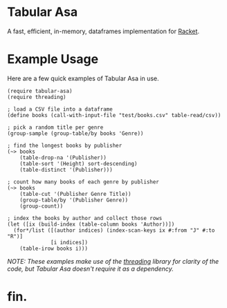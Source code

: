 # Tabular Asa

A fast, efficient, in-memory, dataframes implementation for [Racket][racket].

# Example Usage

Here are a few quick examples of Tabular Asa in use.

```racket
(require tabular-asa)
(require threading)

; load a CSV file into a dataframe
(define books (call-with-input-file "test/books.csv" table-read/csv))

; pick a random title per genre
(group-sample (group-table/by books 'Genre))

; find the longest books by publisher
(~> books 
    (table-drop-na '(Publisher))
    (table-sort '(Height) sort-descending)
    (table-distinct '(Publisher)))

; count how many books of each genre by publisher
(~> books
    (table-cut '(Publisher Genre Title))
    (group-table/by '(Publisher Genre))
    (group-count))

; index the books by author and collect those rows
(let ([ix (build-index (table-column books 'Author))])
  (for*/list ([(author indices) (index-scan-keys ix #:from "J" #:to "R")]
              [i indices])
    (table-irow books i)))
```

_NOTE: These examples make use of the [threading][threading] library for clarity of the code, but Tabular Asa doesn't require it as a dependency._

# fin.

[racket]: https://racket-lang.org/
[threading]: https://pkgs.racket-lang.org/package/threading
